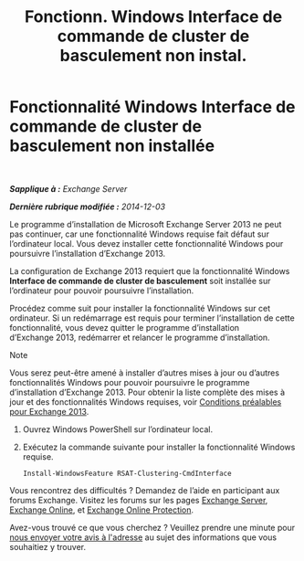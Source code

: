 ﻿---
title: 'Fonctionn. Windows Interface de commande de cluster de basculement non instal.'
TOCTitle: Fonctionnalité Windows Interface de commande de cluster de basculement non installée
ms:assetid: 0d839514-5ab7-497d-8945-41392b4c3980
ms:mtpsurl: https://technet.microsoft.com/fr-fr/library/ms.exch.setupreadiness.rsatclusteringcmdinterfaceinstalled(v=EXCHG.150)
ms:contentKeyID: 51407155
ms.date: 04/24/2018
mtps_version: v=EXCHG.150
ms.translationtype: HT
---

# Fonctionnalité Windows Interface de commande de cluster de basculement non installée

 

_**Sapplique à :** Exchange Server_

_**Dernière rubrique modifiée :** 2014-12-03_

Le programme d’installation de Microsoft Exchange Server 2013 ne peut pas continuer, car une fonctionnalité Windows requise fait défaut sur l’ordinateur local. Vous devez installer cette fonctionnalité Windows pour poursuivre l’installation d’Exchange 2013.

La configuration de Exchange 2013 requiert que la fonctionnalité Windows **Interface de commande de cluster de basculement** soit installée sur l’ordinateur pour pouvoir poursuivre l’installation.

Procédez comme suit pour installer la fonctionnalité Windows sur cet ordinateur. Si un redémarrage est requis pour terminer l’installation de cette fonctionnalité, vous devez quitter le programme d’installation d’Exchange 2013, redémarrer et relancer le programme d’installation.

> [!NOTE]
> Vous serez peut-être amené à installer d’autres mises à jour ou d’autres fonctionnalités Windows pour pouvoir poursuivre le programme d’installation d’Exchange 2013. Pour obtenir la liste complète des mises à jour et des fonctionnalités Windows requises, voir <a href="exchange-2013-prerequisites-exchange-2013-help.md">Conditions préalables pour Exchange 2013</a>.


1.  Ouvrez Windows PowerShell sur l’ordinateur local.

2.  Exécutez la commande suivante pour installer la fonctionnalité Windows requise.
    
        Install-WindowsFeature RSAT-Clustering-CmdInterface

Vous rencontrez des difficultés ? Demandez de l’aide en participant aux forums Exchange. Visitez les forums sur les pages [Exchange Server](https://go.microsoft.com/fwlink/p/?linkid=60612), [Exchange Online](https://go.microsoft.com/fwlink/p/?linkid=267542), et [Exchange Online Protection](https://go.microsoft.com/fwlink/p/?linkid=285351).

Avez-vous trouvé ce que vous cherchez ? Veuillez prendre une minute pour [nous envoyer votre avis à l'adresse](mailto:exsetuphelpfeedback@microsoft.com?subject=exchange%202013%20setup%20help%20feedback) au sujet des informations que vous souhaitiez y trouver.

